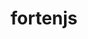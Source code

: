---
home: true
title: fortenjs
heroImage: /fortenlogo.png
heroText: null
tagline: modular tools for Overmind
actionText: Get Started →
actionLink: /guide
features:
- title: Modular
  details: Lorem ipsum
- title: Awesome
  details: Lorem ipsum
- title: Performant
  details: Lorem ipsum
footer: MIT Licensed | Copyright © 2021 Forten and Friends
sidebar: false
---